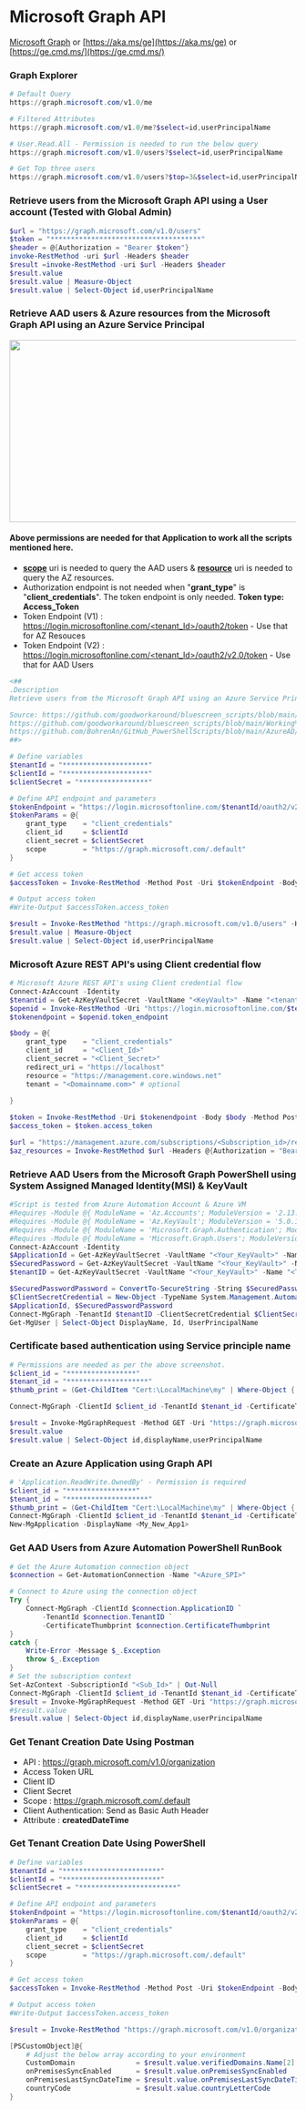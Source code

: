 # Microsoft Graph API
[Microsoft Graph](https://developer.microsoft.com/en-us/graph/graph-explorer)  or  [https://aka.ms/ge](https://aka.ms/ge)  or  [https://ge.cmd.ms/](https://ge.cmd.ms/)

### Graph Explorer

```powershell
# Default Query
https://graph.microsoft.com/v1.0/me

# Filtered Attributes
https://graph.microsoft.com/v1.0/me?$select=id,userPrincipalName

# User.Read.All - Permission is needed to run the below query
https://graph.microsoft.com/v1.0/users?$select=id,userPrincipalName

# Get Top three users
https://graph.microsoft.com/v1.0/users?$top=3&$select=id,userPrincipalName
```

### Retrieve users from the Microsoft Graph API using a User account (Tested with Global Admin)

```powershell
$url = "https://graph.microsoft.com/v1.0/users"
$token = "*************************************"
$header = @{Authorization = "Bearer $token"}
invoke-RestMethod -uri $url -Headers $header
$result =invoke-RestMethod -uri $url -Headers $header
$result.value
$result.value | Measure-Object
$result.value | Select-Object id,userPrincipalName
```

### Retrieve AAD users & Azure resources from the Microsoft Graph API using an Azure Service Principal

<img src="https://github.com/21bshwjt/MicrosoftGraph/blob/main/Screenshots/perms.png?raw=true" width="800" height="320">

#### Above permissions are needed for that Application to work all the scripts mentioned here.
- [**scope**](https://graph.microsoft.com/.default) uri is needed to query the AAD users & [**resource**](https://management.core.windows.net) uri is needed to query the AZ resources.
- Authorization endpoint is not needed when "**grant_type**" is  "**client_credentials**". The token endpoint is only needed. **Token type: Access_Token**
- Token Endpoint (V1) : [https://login.microsoftonline.com/<tenant_Id>/oauth2/token](https://login.microsoftonline.com/<tenant_Id>/oauth2/token) - Use that for AZ Resouces
- Token Endpoint (V2) : [https://login.microsoftonline.com/<tenant_Id>/oauth2/v2.0/token](https://login.microsoftonline.com/<tenant_Id>/oauth2/v2.0/token) - Use that for AAD Users

```powershell
<##
.Description
Retrieve users from the Microsoft Graph API using an Azure Service Principal

Source: https://github.com/goodworkaround/bluescreen_scripts/blob/main/Working%20with%20the%20Microsoft%20Graph%20from%20PowerShell/get-access-token-manual.ps1
https://github.com/goodworkaround/bluescreen_scripts/blob/main/Working%20with%20the%20Microsoft%20Graph%20from%20PowerShell/get-access-token-sdk.ps1
https://github.com/BohrenAn/GitHub_PowerShellScripts/blob/main/AzureAD/CreateAADApp-MgGraph.ps1
##>

# Define variables
$tenantId = "*********************"
$clientId = "*********************"
$clientSecret = "*****************"

# Define API endpoint and parameters
$tokenEndpoint = "https://login.microsoftonline.com/$tenantId/oauth2/v2.0/token"
$tokenParams = @{
    grant_type    = "client_credentials"
    client_id     = $clientId
    client_secret = $clientSecret
    scope         = "https://graph.microsoft.com/.default"
}

# Get access token
$accessToken = Invoke-RestMethod -Method Post -Uri $tokenEndpoint -Body $tokenParams

# Output access token
#Write-Output $accessToken.access_token

$result = Invoke-RestMethod "https://graph.microsoft.com/v1.0/users" -Headers @{Authorization = "Bearer $($accessToken.access_token)"}
$result.value | Measure-Object
$result.value | Select-Object id,userPrincipalName
```

### Microsoft Azure REST API's using Client credential flow

```powershell
# Microsoft Azure REST API's using Client credential flow
Connect-AzAccount -Identity
$tenantid = Get-AzKeyVaultSecret -VaultName "<KeyVault>" -Name "<tenantId_Seceret>" -AsPlainText
$openid = Invoke-RestMethod -Uri "https://login.microsoftonline.com/$tenantid/.well-known/openid-configuration"
$tokenendpoint = $openid.token_endpoint

$body = @{
    grant_type    = "client_credentials"
    client_id     = "<Client_Id>"
    client_secret = "<Client_Secret>"
    redirect_uri = "https://localhost"
    resource = "https://management.core.windows.net"
    tenant = "<Domainname.com>" # optional
    
}

$token = Invoke-RestMethod -Uri $tokenendpoint -Body $body -Method Post
$access_token = $token.access_token

$url = "https://management.azure.com/subscriptions/<Subscription_id>/resources?api-version=2021-04-01"
$az_resources = Invoke-RestMethod $url -Headers @{Authorization = "Bearer $($access_token)"} -Method Get
```

### Retrieve AAD Users from the Microsoft Graph PowerShell using System Assigned Managed Identity(MSI) & KeyVault

```powershell
#Script is tested from Azure Automation Account & Azure VM
#Requires -Module @{ ModuleName = 'Az.Accounts'; ModuleVersion = '2.13.2' }
#Requires -Module @{ ModuleName = 'Az.KeyVault'; ModuleVersion = '5.0.1' }
#Requires -Module @{ ModuleName = 'Microsoft.Graph.Authentication'; ModuleVersion = '2.10.0' }
#Requires -Module @{ ModuleName = 'Microsoft.Graph.Users'; ModuleVersion = '2.10.0' }
Connect-AzAccount -Identity
$ApplicationId = Get-AzKeyVaultSecret -VaultName "<Your_KeyVault>" -Name "<ClientId_Secret>" -AsPlainText
$SecuredPassword = Get-AzKeyVaultSecret -VaultName "<Your_KeyVault>" -Name "<Client_Secret>" -AsPlainText
$tenantID = Get-AzKeyVaultSecret -VaultName "<Your_KeyVault>" -Name "<TenantID_Secret>" -AsPlainText

$SecuredPasswordPassword = ConvertTo-SecureString -String $SecuredPassword -AsPlainText -Force
$ClientSecretCredential = New-Object -TypeName System.Management.Automation.PSCredential -ArgumentList `
$ApplicationId, $SecuredPasswordPassword
Connect-MgGraph -TenantId $tenantID -ClientSecretCredential $ClientSecretCredential -NoWelcome
Get-MgUser | Select-Object DisplayName, Id, UserPrincipalName
```

### Certificate based authentication using Service principle name

```powershell
# Permissions are needed as per the above screenshot. 
$client_id = "*****************"
$tenant_id = "********************"
$thumb_print = (Get-ChildItem "Cert:\LocalMachine\my" | Where-Object { $_.Subject -eq "CN=*******" }).Thumbprint

Connect-MgGraph -ClientId $client_id -TenantId $tenant_id -CertificateThumbprint $thumb_print

$result = Invoke-MgGraphRequest -Method GET -Uri "https://graph.microsoft.com/v1.0/users"
$result.value
$result.value | Select-Object id,displayName,userPrincipalName
```

### Create an Azure Application using Graph API

```powershell
# 'Application.ReadWrite.OwnedBy' - Permission is required
$client_id = "*****************"
$tenant_id = "********************"
$thumb_print = (Get-ChildItem "Cert:\LocalMachine\my" | Where-Object { $_.Subject -eq "CN=*******" }).Thumbprint
Connect-MgGraph -ClientId $client_id -TenantId $tenant_id -CertificateThumbprint $thumb_print
New-MgApplication -DisplayName <My_New_App1>
```

### Get AAD Users from Azure Automation PowerShell RunBook
```powershell
# Get the Azure Automation connection object
$connection = Get-AutomationConnection -Name "<Azure_SPI>"

# Connect to Azure using the connection object
Try {
    Connect-MgGraph -ClientId $connection.ApplicationID `
        -TenantId $connection.TenantID `
        -CertificateThumbprint $connection.CertificateThumbprint
}    
catch {
    Write-Error -Message $_.Exception
    throw $_.Exception
}
# Set the subscription context
Set-AzContext -SubscriptionId "<Sub_Id>" | Out-Null
Connect-MgGraph -ClientId $client_id -TenantId $tenant_id -CertificateThumbprint $thumb_print -NoWelcome
$result = Invoke-MgGraphRequest -Method GET -Uri "https://graph.microsoft.com/v1.0/users"
#$result.value
$result.value | Select-Object id,displayName,userPrincipalName
```
### Get Tenant Creation Date Using Postman
- API : https://graph.microsoft.com/v1.0/organization
- Access Token URL
- Client ID
- Client Secret
- Scope : https://graph.microsoft.com/.default
- Client Authentication:  Send as Basic Auth Header
- Attribute : **createdDateTime**

### Get Tenant Creation Date Using PowerShell

```powershell
# Define variables
$tenantId = "************************"
$clientId = "************************"
$clientSecret = "************************"

# Define API endpoint and parameters
$tokenEndpoint = "https://login.microsoftonline.com/$tenantId/oauth2/v2.0/token"
$tokenParams = @{
    grant_type    = "client_credentials"
    client_id     = $clientId
    client_secret = $clientSecret
    scope         = "https://graph.microsoft.com/.default"
}

# Get access token
$accessToken = Invoke-RestMethod -Method Post -Uri $tokenEndpoint -Body $tokenParams

# Output access token
#Write-Output $accessToken.access_token

$result = Invoke-RestMethod "https://graph.microsoft.com/v1.0/organization" -Headers @{Authorization = "Bearer $($accessToken.access_token)" }

[PSCustomObject]@{
    # Adjust the below array according to your environment
    CustomDomain               = $result.value.verifiedDomains.Name[2]
    onPremisesSyncEnabled      = $result.value.onPremisesSyncEnabled
    onPremisesLastSyncDateTime = $result.value.onPremisesLastSyncDateTime  
    countryCode                = $result.value.countryLetterCode
}


```

